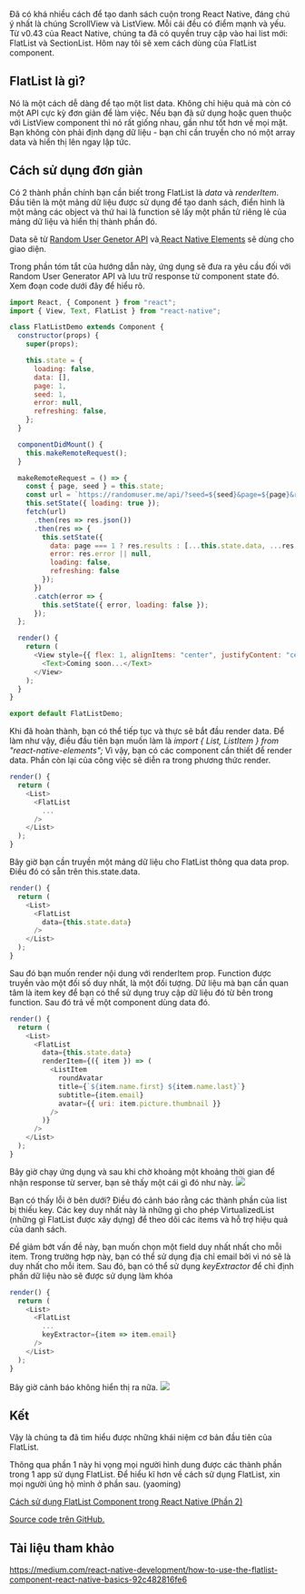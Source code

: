 Đã có khá nhiều cách để tạo danh sách cuộn trong React Native, đáng chú ý nhất là chúng ScrollView và ListView. Mỗi cái đều có điểm mạnh và yếu. Từ v0.43 của React Native, chúng ta đã có quyền truy cập vào hai list mới: FlatList và SectionList. Hôm nay tôi sẽ xem cách dùng của FlatList component.

## FlatList là gì?

Nó là một cách dễ dàng để tạo một list data. Không chỉ hiệu quả mà còn có một API cực kỳ đơn giản để làm việc. Nếu bạn đã sử dụng hoặc quen thuộc với ListView component thì nó rất giống nhau, gần như tốt hơn về mọi mặt. Bạn không còn phải định dạng dữ liệu - bạn chỉ cần truyền cho nó một array data và hiển thị lên ngay lập tức.

## Cách sử dụng đơn giản

Có 2 thành phần chính bạn cần biết trong FlatList là *data* và *renderItem*. Đầu tiên là một mảng dữ liệu được sử dụng để tạo danh sách, điển hình là một mảng các object và thứ hai là function sẽ lấy một phần tử riêng lẻ của mảng dữ liệu và hiển thị thành phần đó.

Data sẽ  từ [Random User Genetor API](https://randomuser.me/) và[ React Native Elements](https://github.com/react-native-training/react-native-elements) sẽ dùng cho giao diện.

Trong phần tóm tắt của hướng dẫn này, ứng dụng sẽ đưa ra yêu cầu đối với Random User Generator API và lưu trữ response từ component state đó. Xem đoạn code dưới đây để hiểu rõ.

```js
import React, { Component } from "react";
import { View, Text, FlatList } from "react-native";

class FlatListDemo extends Component {
  constructor(props) {
    super(props);

    this.state = {
      loading: false,
      data: [],
      page: 1,
      seed: 1,
      error: null,
      refreshing: false,
    };
  }

  componentDidMount() {
    this.makeRemoteRequest();
  }

  makeRemoteRequest = () => {
    const { page, seed } = this.state;
    const url = `https://randomuser.me/api/?seed=${seed}&page=${page}&results=20`;
    this.setState({ loading: true });
    fetch(url)
      .then(res => res.json())
      .then(res => {
        this.setState({
          data: page === 1 ? res.results : [...this.state.data, ...res.results],
          error: res.error || null,
          loading: false,
          refreshing: false
        });
      })
      .catch(error => {
        this.setState({ error, loading: false });
      });
  };

  render() {
    return (
      <View style={{ flex: 1, alignItems: "center", justifyContent: "center" }}>
        <Text>Coming soon...</Text>
      </View>
    );
  }
}

export default FlatListDemo;
```

Khi đã hoàn thành, bạn có thể tiếp tục và thực sẽ bắt đầu render data. Để làm như vậy, điều đầu tiên bạn muốn làm là *import { List, ListItem } from "react-native-elements";* Vì vậy, bạn có các component cần thiết để render data. Phần còn lại của công việc sẽ diễn ra trong phương thức render.
```js
render() {
  return (
    <List>
      <FlatList
        ...
      />
    </List>
  );
}
```
Bây giờ bạn cần truyền một mảng dữ liệu cho FlatList thông qua data prop. Điều đó có sẵn trên this.state.data.
```js
render() {
  return (
    <List>
      <FlatList
        data={this.state.data}
      />
    </List>
  );
}
```

Sau đó bạn muốn render nội dung với renderItem prop. Function được truyền vào một đối số duy nhất, là một đối tượng. Dữ liệu mà bạn cần quan tâm là item key để bạn có thể sử dụng truy cập dữ liệu đó từ bên trong function. Sau đó trả về một component dùng data đó.
```js
render() {
  return (
    <List>
      <FlatList
        data={this.state.data}
        renderItem={({ item }) => (
          <ListItem
            roundAvatar
            title={`${item.name.first} ${item.name.last}`}
            subtitle={item.email}
            avatar={{ uri: item.picture.thumbnail }}
          />
        )}
      />
    </List>
  );
}
```

Bây giờ chạy ứng dụng và sau khi chờ khoảng một khoảng thời gian để nhận response từ server, bạn sẽ thấy một cái gì đó như này.
![](https://images.viblo.asia/a5799035-4731-4d4e-a057-14e4efddfdc6.png)

Bạn có thấy lỗi ở bên dưới? Điều đó cảnh báo rằng các thành phần của list bị thiếu key. Các key duy nhất này là những gì cho phép VirtualizedList (những gì FlatList được xây dựng) để theo dõi các items và hỗ trợ hiệu quả của danh sách.

Để giảm bớt vấn đề này, bạn muốn chọn một field duy nhất nhất cho mỗi item. Trong trường hợp này, bạn có thể sử dụng địa chỉ email bởi vì nó sẽ là duy nhất cho mỗi item. Sau đó, bạn có thể sử dụng *keyExtractor* để chỉ định phần dữ liệu nào sẽ được sử dụng làm khóa
```js
render() {
  return (
    <List>
      <FlatList
        ...
        keyExtractor={item => item.email}
      />
    </List>
  );
}
```
Bây giờ cảnh báo không hiển thị ra nữa.
![](https://images.viblo.asia/94527e63-2e2b-42c9-aeb0-242812d098fa.png)

## Kết

Vậy là chúng ta đã tìm hiểu được những khái niệm cơ bản đầu tiên của FlatList.

Thông qua phần 1 này hi vọng mọi người hình dung được các thành phần trong 1 app sử dụng FlatList. Để hiểu kĩ hơn về cách sử dụng FlatList, xin mọi người ủng hộ mình ở phần sau. (yaoming)

[Cách sử dụng FlatList Component trong React Native (Phần 2)](https://viblo.asia/p/cach-su-dung-flatlist-component-trong-react-native-phan-2-OeVKB3NYZkW)

[Source code trên GitHub.](https://github.com/ReactNativeSchool/react-native-flatlist-demo)

## Tài liệu tham khảo

https://medium.com/react-native-development/how-to-use-the-flatlist-component-react-native-basics-92c482816fe6